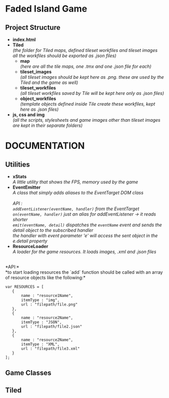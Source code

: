 # Faded Island Game
## Project Structure

- **index.html**
- **Tiled**<br/>
  *(the folder for Tiled maps, defined tileset workfiles and tileset images* <br/>
  *all the workfiles should be exported as .json files)*
    - **map**<br/>
    *(here are all the tile maps, one .tmx and one .json file for each)*
    - **tileset_images**<br/>
    *(all tileset images should be kept here as .png. these are used by the Tiled and the game as well)*
    - **tileset_workfiles**<br/>
    *(all tileset workfiles saved by Tile will be kept here only as .json files)*
    - **object_workfiles**<br/>
    *(template objects defined inside Tile create these workfiles, kept here as .json files)*
- **js, css and img**<br/>
  *(all the scripts, stylesheets and game images other than tileset images are kept in their separate folders)*

# DOCUMENTATION

## Utilities
- **xStats**<br/>
  *A little utility that shows the FPS, memory used by the game*<br/>
- **EventEmitter**<br/>
  *A class that simply adds aliases to the EventTarget DOM class*<br/>
  <br/>
  *API :*<br/>
  *`addEventListener(eventName, handler)` from the EventTarget*<br/>
  *`on(eventName, handler)` just an alias for addEventListener -> it reads shorter*<br/>
  *`emit(eventName, detail)` dispatches the `eventName` event and sends the detail object to the subscribed handler*<br/>
  *the handler with event parameter 'e' will access the sent object in the e.detail property*<br/>
- **ResourceLoader**<br/>
 *A loader for the game resources. It loads images, .xml and .json files*<br/>
 </br>
 *API:*<br/>
 *to start loading resources the `add` function should be called with an array of resource objects like the following:*<br/>
 
 ```
 var RESOURCES = [
	{
		name : "resource1Name",
		itemType : "img",
		url : "filepath/file.png"
	},
	{
		name : "resource2Name",
		itemType : "JSON",
		url : "filepath/file2.json"
	},
	{
		name : "resource2Name",
		itemType : "XML",
		url : "filepath/file3.xml"
	}
 ];
 ```
## Game Classes

## Tiled
